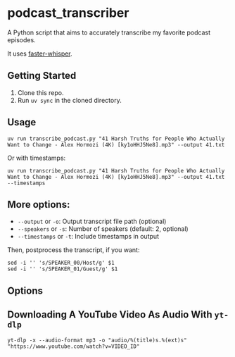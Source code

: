# podcast_transcriber

A Python script that aims to accurately transcribe my favorite podcast episodes.

It uses [faster-whisper](https://github.com/SYSTRAN/faster-whisper).

## Getting Started

1. Clone this repo.
2. Run `uv sync` in the cloned directory.

## Usage

`uv run transcribe_podcast.py "41 Harsh Truths for People Who Actually Want to Change - Alex Hormozi (4K) [ky1oHHJ5Ne8].mp3" --output 41.txt`

Or with timestamps:

`uv run transcribe_podcast.py "41 Harsh Truths for People Who Actually Want to Change - Alex Hormozi (4K) [ky1oHHJ5Ne8].mp3" --output 41.txt --timestamps`

## More options:

- `--output` or `-o`: Output transcript file path (optional)
- `--speakers` or `-s`: Number of speakers (default: 2, optional)
- `--timestamps` or `-t`: Include timestamps in output

Then, postprocess the transcript, if you want:

```
sed -i '' 's/SPEAKER_00/Host/g' $1
sed -i '' 's/SPEAKER_01/Guest/g' $1
```

## Options

## Downloading A YouTube Video As Audio With `yt-dlp`

`yt-dlp -x --audio-format mp3 -o "audio/%(title)s.%(ext)s" "https://www.youtube.com/watch?v=VIDEO_ID"`
